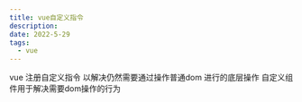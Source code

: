 ```yaml
---
title: vue自定义指令
description: 
date: 2022-5-29
tags:
  - vue
---
```

vue 注册自定义指令 以解决仍然需要通过操作普通dom 进行的底层操作
自定义组件用于解决需要dom操作的行为